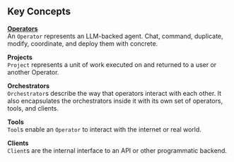 ## Key Concepts
**[Operators](operators.md)**  
An `Operator` represents an LLM-backed agent. Chat, command, duplicate, modify, coordinate, and deploy them with concrete. 

**Projects**  
`Project` represents a unit of work executed on and returned to a user or another Operator.

**Orchestrators**  
`Orchestrator`s describe the way that operators interact with each other. It also encapsulates the orchestrators inside it with its own set of operators, tools, and clients.

**Tools**  
`Tool`s enable an `Operator` to interact with the internet or real world.

**Clients**  
`Client`s are the internal interface to an API or other programmatic backend.
